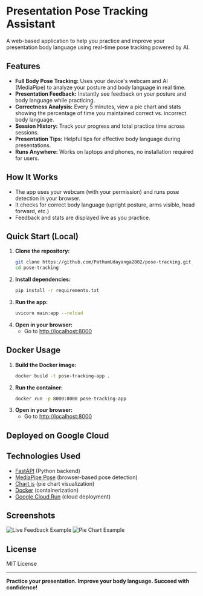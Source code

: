 # Presentation Pose Tracking Assistant

A web-based application to help you practice and improve your presentation body language using real-time pose tracking powered by AI.

## Features

- **Full Body Pose Tracking:** Uses your device's webcam and AI (MediaPipe) to analyze your posture and body language in real time.
- **Presentation Feedback:** Instantly see feedback on your posture and body language while practicing.
- **Correctness Analysis:** Every 5 minutes, view a pie chart and stats showing the percentage of time you maintained correct vs. incorrect body language.
- **Session History:** Track your progress and total practice time across sessions.
- **Presentation Tips:** Helpful tips for effective body language during presentations.
- **Runs Anywhere:** Works on laptops and phones, no installation required for users.

## How It Works

- The app uses your webcam (with your permission) and runs pose detection in your browser.
- It checks for correct body language (upright posture, arms visible, head forward, etc.)
- Feedback and stats are displayed live as you practice.

## Quick Start (Local)

1. **Clone the repository:**
   ```sh
   git clone https://github.com/PathumUdayanga2002/pose-tracking.git
   cd pose-tracking
   ```
2. **Install dependencies:**
   ```sh
   pip install -r requirements.txt
   ```
3. **Run the app:**
   ```sh
   uvicorn main:app --reload
   ```
4. **Open in your browser:**
   - Go to [http://localhost:8000](http://localhost:8000)

## Docker Usage

1. **Build the Docker image:**
   ```sh
   docker build -t pose-tracking-app .
   ```
2. **Run the container:**
   ```sh
   docker run -p 8000:8000 pose-tracking-app
   ```
3. **Open in your browser:**
   - Go to [http://localhost:8000](http://localhost:8000)

## Deployed on Google Cloud

## Technologies Used

- [FastAPI](https://fastapi.tiangolo.com/) (Python backend)
- [MediaPipe Pose](https://google.github.io/mediapipe/solutions/pose.html) (browser-based pose detection)
- [Chart.js](https://www.chartjs.org/) (pie chart visualization)
- [Docker](https://www.docker.com/) (containerization)
- [Google Cloud Run](https://cloud.google.com/run) (cloud deployment)

## Screenshots

![Live Feedback Example](docs/screenshot-live-feedback.png)
![Pie Chart Example](docs/screenshot-pie-chart.png)

## License

MIT License

---

**Practice your presentation. Improve your body language. Succeed with confidence!**

